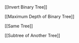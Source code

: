 [[Invert Binary Tree]] 

[[Maximum Depth of Binary Tree]] 

[[Same Tree]] 

[[Subtree of Another Tree]] 



